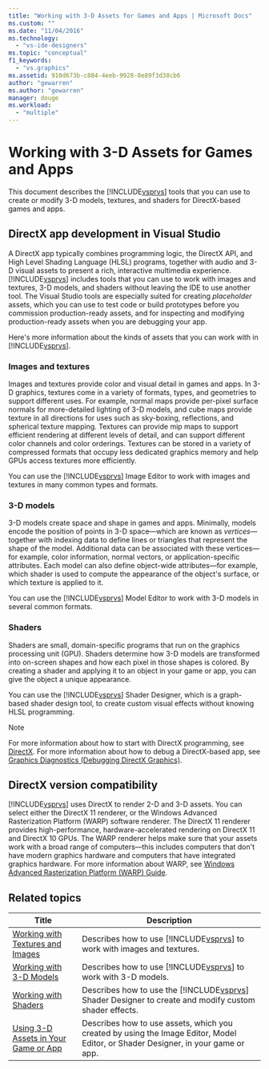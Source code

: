 ```yaml
---
title: "Working with 3-D Assets for Games and Apps | Microsoft Docs"
ms.custom: ""
ms.date: "11/04/2016"
ms.technology: 
  - "vs-ide-designers"
ms.topic: "conceptual"
f1_keywords: 
  - "vs.graphics"
ms.assetid: 910d673b-c884-4eeb-9928-0e89f3d38cb6
author: "gewarren"
ms.author: "gewarren"
manager: douge
ms.workload: 
  - "multiple"
---
```

# Working with 3-D Assets for Games and Apps
This document describes the [!INCLUDE[vsprvs](../code-quality/includes/vsprvs_md.md)] tools that you can use to create or modify 3-D models, textures, and shaders for DirectX-based games and apps.  
  
## DirectX app development in Visual Studio  
 A DirectX app typically combines programming logic, the DirectX API, and High Level Shading Language (HLSL) programs, together with audio and 3-D visual assets to present a rich, interactive multimedia experience.[!INCLUDE[vsprvs](../code-quality/includes/vsprvs_md.md)] includes tools that you can use to work with images and textures, 3-D models, and shaders without leaving the IDE to use another tool. The Visual Studio tools are especially suited for creating *placeholder* assets, which you can use to test code or build prototypes before you commission production-ready assets, and for inspecting and modifying production-ready assets when you are debugging your app.  
  
 Here's more information about the kinds of assets that you can work with in [!INCLUDE[vsprvs](../code-quality/includes/vsprvs_md.md)].  
  
### Images and textures  
 Images and textures provide color and visual detail in games and apps. In 3-D graphics, textures come in a variety of formats, types, and geometries to support different uses. For example, normal maps provide per-pixel surface normals for more-detailed lighting of 3-D models, and cube maps provide texture in all directions for uses such as sky-boxing, reflections, and spherical texture mapping. Textures can provide mip maps to support efficient rendering at different levels of detail, and can support different color channels and color orderings. Textures can be stored in a variety of compressed formats that occupy less dedicated graphics memory and help GPUs access textures more efficiently.  
  
 You can use the [!INCLUDE[vsprvs](../code-quality/includes/vsprvs_md.md)] Image Editor to work with images and textures in many common types and formats.  
  
### 3-D models  
 3-D models create space and shape in games and apps. Minimally, models encode the position of points in 3-D space—which are known as *vertices*—together with indexing data to define lines or triangles that represent the shape of the model. Additional data can be associated with these vertices—for example, color information, normal vectors, or application-specific attributes. Each model can also define object-wide attributes—for example, which shader is used to compute the appearance of the object's surface, or which texture is applied to it.  
  
 You can use the [!INCLUDE[vsprvs](../code-quality/includes/vsprvs_md.md)] Model Editor to work with 3-D models in several common formats.  
  
### Shaders  
 Shaders are small, domain-specific programs that run on the graphics processing unit (GPU). Shaders determine how 3-D models are transformed into on-screen shapes and how each pixel in those shapes is colored. By creating a shader and applying it to an object in your game or app, you can give the object a unique appearance.  
  
 You can use the [!INCLUDE[vsprvs](../code-quality/includes/vsprvs_md.md)] Shader Designer, which is a graph-based shader design tool, to create custom visual effects without knowing HLSL programming.  
  
> [!NOTE]
>  For more information about how to start with DirectX programming, see [DirectX](http://go.microsoft.com/fwlink/p/?LinkId=224633). For more information about how to debug a DirectX-based app, see [Graphics Diagnostics (Debugging DirectX Graphics)](../debugger/visual-studio-graphics-diagnostics.md).  
  
## DirectX version compatibility  
 [!INCLUDE[vsprvs](../code-quality/includes/vsprvs_md.md)] uses DirectX to render 2-D and 3-D assets. You can select either the DirectX 11 renderer, or the Windows Advanced Rasterization Platform (WARP) software renderer. The DirectX 11 renderer provides high-performance, hardware-accelerated rendering on DirectX 11 and DirectX 10 GPUs. The WARP renderer helps make sure that your assets work with a broad range of computers—this includes computers that don't have modern graphics hardware and computers that have integrated graphics hardware. For more information about WARP, see [Windows Advanced Rasterization Platform (WARP) Guide](http://go.microsoft.com/fwlink/p/?LinkId=224634).  
  
## Related topics  
  
|Title|Description|  
|-----------|-----------------|  
|[Working with Textures and Images](../designers/working-with-textures-and-images.md)|Describes how to use [!INCLUDE[vsprvs](../code-quality/includes/vsprvs_md.md)] to work with images and textures.|  
|[Working with 3-D Models](../designers/working-with-3-d-models.md)|Describes how to use [!INCLUDE[vsprvs](../code-quality/includes/vsprvs_md.md)] to work with 3-D models.|  
|[Working with Shaders](../designers/working-with-shaders.md)|Describes how to use the [!INCLUDE[vsprvs](../code-quality/includes/vsprvs_md.md)] Shader Designer to create and modify custom shader effects.|  
|[Using 3-D Assets in Your Game or App](../designers/using-3-d-assets-in-your-game-or-app.md)|Describes how to use assets, which you created by using the Image Editor, Model Editor, or Shader Designer, in your game or app.|